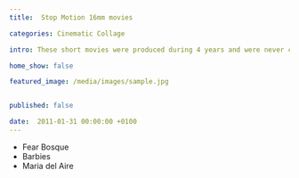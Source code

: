 ```yaml
---
title:  Stop Motion 16mm movies

categories: Cinematic Collage

intro: These short movies were produced during 4 years and were never conceptualized. They are very pure and naif expressions of the will to communicate painful situations playfully.

home_show: false

featured_image: /media/images/sample.jpg


published: false

date:  2011-01-31 00:00:00 +0100
---
```




- Fear Bosque ­ 
- Barbies ­ 
- Maria del Aire  

